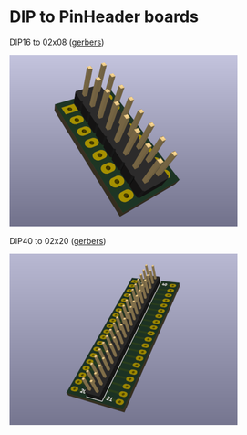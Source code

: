 # DIP to PinHeader boards

DIP16 to 02x08 ([gerbers](DIP16-TO-02x08/gerbers))

![](DIP16-TO-02x08.png)

DIP40 to 02x20 ([gerbers](DIP40-TO-02x20/gerbers))

![](DIP40-TO-02x20.png)
